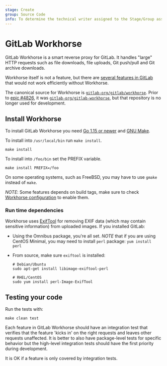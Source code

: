 ```yaml
---
stage: Create
group: Source Code
info: To determine the technical writer assigned to the Stage/Group associated with this page, see https://about.gitlab.com/handbook/product/ux/technical-writing/#assignments
---
```


# GitLab Workhorse

GitLab Workhorse is a smart reverse proxy for GitLab. It handles
"large" HTTP requests such as file downloads, file uploads, Git
push/pull and Git archive downloads.

Workhorse itself is not a feature, but there are
[several features in GitLab](gitlab_features.md) that would not work efficiently without Workhorse.

The canonical source for Workhorse is
[`gitlab-org/gitlab/workhorse`](https://gitlab.com/gitlab-org/gitlab/tree/master/workhorse).
Prior to [epic #4826](https://gitlab.com/groups/gitlab-org/-/epics/4826), it was
[`gitlab-org/gitlab-workhorse`](https://gitlab.com/gitlab-org/gitlab-workhorse/tree/master),
but that repository is no longer used for development.

## Install Workhorse

To install GitLab Workhorse you need [Go 1.15 or newer](https://go.dev/dl) and
[GNU Make](https://www.gnu.org/software/make/).

To install into `/usr/local/bin` run `make install`.

```plaintext
make install
```

To install into `/foo/bin` set the PREFIX variable.

```plaintext
make install PREFIX=/foo
```

On some operating systems, such as FreeBSD, you may have to use
`gmake` instead of `make`.

*NOTE*: Some features depends on build tags, make sure to check
[Workhorse configuration](configuration.md) to enable them.

### Run time dependencies

Workhorse uses [ExifTool](https://exiftool.org/) for
removing EXIF data (which may contain sensitive information) from uploaded
images. If you installed GitLab:

- Using the Omnibus package, you're all set.
  *NOTE* that if you are using CentOS Minimal, you may need to install `perl`
  package: `yum install perl`
- From source, make sure `exiftool` is installed:

  ```shell
  # Debian/Ubuntu
  sudo apt-get install libimage-exiftool-perl

  # RHEL/CentOS
  sudo yum install perl-Image-ExifTool
  ```

## Testing your code

Run the tests with:

```plaintext
make clean test
```

Each feature in GitLab Workhorse should have an integration test that
verifies that the feature 'kicks in' on the right requests and leaves
other requests unaffected. It is better to also have package-level tests
for specific behavior but the high-level integration tests should have
the first priority during development.

It is OK if a feature is only covered by integration tests.

<!--
## License

This code is distributed under the MIT license, see the [LICENSE](LICENSE) file.
-->
